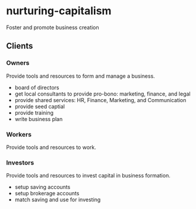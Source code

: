 # nurturing-capitalism

Foster and promote business creation

## Clients

### Owners

Provide tools and resources to form and manage a business.

- board of directors
- get local consultants to provide pro-bono: marketing, finance, and legal
- provide shared services: HR, Finance, Marketing, and Communication
- provide seed captial
- provide training
- write business plan

### Workers

Provide tools and resources to work.

### Investors

Provide tools and resources to invest capital in business formation.

- setup saving accounts
- setup brokerage accounts
- match saving and use for investing
